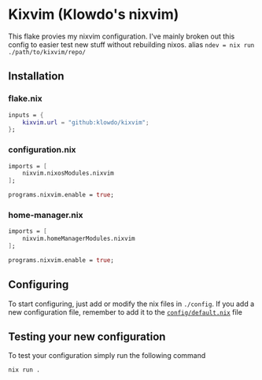 # Kixvim (Klowdo's nixvim)

This flake provies my nixvim configuration.
I've mainly broken out this config to easier test new
stuff without rebuilding nixos.
alias `ndev = nix run ./path/to/kixvim/repo/`

## Installation

### flake.nix

```nix
inputs = {
    kixvim.url = "github:klowdo/kixvim";
};
```

### configuration.nix

```nix
imports = [
    nixvim.nixosModules.nixvim
];

programs.nixvim.enable = true;
```

### home-manager.nix

```nix
imports = [
    nixvim.homeManagerModules.nixvim
];

programs.nixvim.enable = true;
```

## Configuring

To start configuring, just add or modify the nix files in `./config`.
If you add a new configuration file, remember to add it to the
[`config/default.nix`](./config/default.nix) file

## Testing your new configuration

To test your configuration simply run the following command

``` nix
nix run .
```
